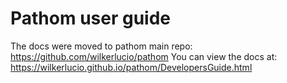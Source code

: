 # Pathom user guide

The docs were moved to pathom main repo:  https://github.com/wilkerlucio/pathom
You can view the docs at: https://wilkerlucio.github.io/pathom/DevelopersGuide.html
